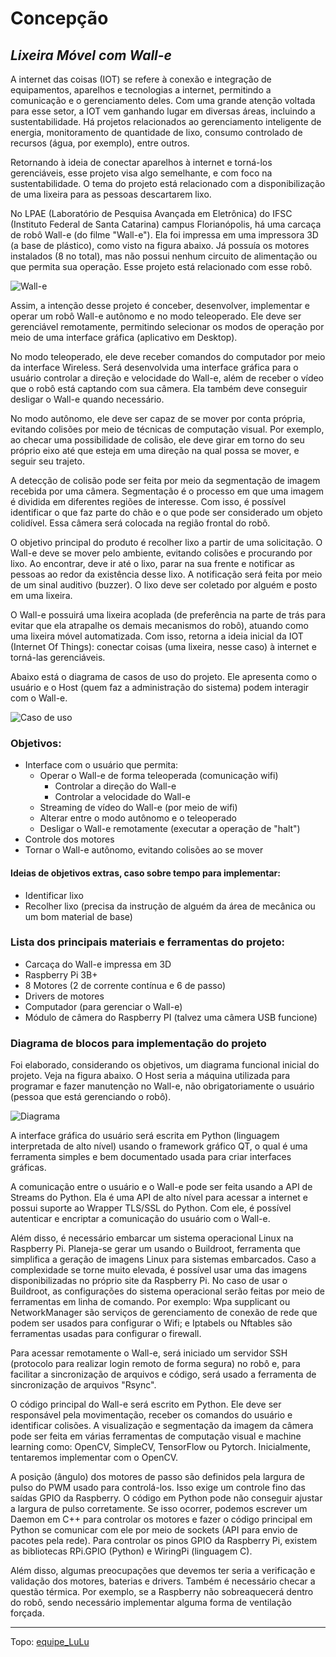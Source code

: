 # Concepção

## _Lixeira Móvel com Wall-e_

A internet das coisas (IOT) se refere à conexão e integração de equipamentos, aparelhos e tecnologias a internet, permitindo a comunicação e o gerenciamento deles. Com uma grande atenção voltada para esse setor, a IOT vem ganhando lugar em diversas áreas, incluindo a sustentabilidade. Há projetos relacionados ao gerenciamento inteligente de energia, monitoramento de quantidade de lixo, consumo controlado de recursos (água, por exemplo), entre outros.

Retornando à ideia de conectar aparelhos à internet e torná-los gerenciáveis, esse projeto visa algo semelhante, e com foco na sustentabilidade. O tema do projeto está relacionado com a disponibilização de uma lixeira para as pessoas descartarem lixo.

No LPAE (Laboratório de Pesquisa Avançada em Eletrônica) do IFSC (Instituto Federal de Santa Catarina) campus Florianópolis, há uma carcaça de robô Wall-e (do filme "Wall-e"). Ela foi impressa em uma impressora 3D (a base de plástico), como visto na figura abaixo. Já possuía os motores instalados (8 no total), mas não possui nenhum circuito de alimentação ou que permita sua operação. Esse projeto está relacionado com esse robô.

![Wall-e](img/walle.png)

Assim, a intenção desse projeto é conceber, desenvolver, implementar e operar um robô Wall-e autônomo e no modo teleoperado. Ele deve ser gerenciável remotamente, permitindo selecionar os modos de operação por meio de uma interface gráfica (aplicativo em Desktop).

No modo teleoperado, ele deve receber comandos do computador por meio da interface Wireless. Será desenvolvida uma interface gráfica para o usuário controlar a direção e velocidade do Wall-e, além de receber o vídeo que o robô está captando com sua câmera. Ela também deve conseguir desligar o Wall-e quando necessário.

No modo autônomo, ele deve ser capaz de se mover por conta própria, evitando colisões por meio de técnicas de computação visual. Por exemplo, ao checar uma possibilidade de colisão, ele deve girar em torno do seu próprio eixo até que esteja em uma direção na qual possa se mover, e seguir seu trajeto.

A detecção de colisão pode ser feita por meio da segmentação de imagem recebida por uma câmera. Segmentação é o processo em que uma imagem é dividida em diferentes regiões de interesse. Com isso, é possível identificar o que faz parte do chão e o que pode ser considerado um objeto colidível. Essa câmera será colocada na região frontal do robô.

O objetivo principal do produto é recolher lixo a partir de uma solicitação. O Wall-e deve se mover pelo ambiente, evitando colisões e procurando por lixo. Ao encontrar, deve ir até o lixo, parar na sua frente e notificar as pessoas ao redor da existência desse lixo. A notificação será feita por meio de um sinal auditivo (buzzer). O lixo deve ser coletado por alguém e posto em uma lixeira.

O Wall-e possuirá uma lixeira acoplada (de preferência na parte de trás para evitar que ela atrapalhe os demais mecanismos do robô), atuando como uma lixeira móvel automatizada. Com isso, retorna a ideia inicial da IOT (Internet Of Things): conectar coisas (uma lixeira, nesse caso) à internet e torná-las gerenciáveis.

Abaixo está o diagrama de casos de uso do projeto. Ele apresenta como o usuário e o Host (quem faz a administração do sistema) podem interagir com o Wall-e.

![Caso de uso](img/caso-de-uso.svg)

### Objetivos:

- Interface com o usuário que permita:
	- Operar o Wall-e de forma teleoperada (comunicação wifi)
		- Controlar a direção do Wall-e
		- Controlar a velocidade do Wall-e
	- Streaming de vídeo do Wall-e (por meio de wifi)
	- Alterar entre o modo autônomo e o teleoperado
	- Desligar o Wall-e remotamente (executar a operação de "halt")
- Controle dos motores
- Tornar o Wall-e autônomo, evitando colisões ao se mover

#### Ideias de objetivos extras, caso sobre tempo para implementar:

- Identificar lixo
- Recolher lixo (precisa da instrução de alguém da área de mecânica ou um bom material de base)

### Lista dos principais materiais e ferramentas do projeto:

- Carcaça do Wall-e impressa em 3D
- Raspberry Pi 3B+
- 8 Motores (2 de corrente contínua e 6 de passo)
- Drivers de motores
- Computador (para gerenciar o Wall-e)
- Módulo de câmera do Raspberry PI (talvez uma câmera USB funcione)

### Diagrama de blocos para implementação do projeto

Foi elaborado, considerando os objetivos, um diagrama funcional inicial do projeto. Veja na figura abaixo. O Host seria a máquina utilizada para programar e fazer manutenção no Wall-e, não obrigatoriamente o usuário (pessoa que está gerenciando o robô).

![Diagrama](img/diagrama.svg)

A interface gráfica do usuário será escrita em Python (linguagem interpretada de alto nível) usando o framework gráfico QT, o qual é uma ferramenta simples e bem documentado usada para criar interfaces gráficas.

A comunicação entre o usuário e o Wall-e pode ser feita usando a API de Streams do Python. Ela é uma API de alto nível para acessar a internet e possui suporte ao Wrapper TLS/SSL do Python. Com ele, é possível autenticar e encriptar a comunicação do usuário com o Wall-e.

Além disso, é necessário embarcar um sistema operacional Linux na Raspberry Pi. Planeja-se gerar um usando o Buildroot, ferramenta que simplifica a geração de imagens Linux para sistemas embarcados. Caso a complexidade se torne muito elevada, é possível usar uma das imagens disponibilizadas no próprio site da Raspberry Pi. No caso de usar o Buildroot, as configurações do sistema operacional serão feitas por meio de ferramentas em linha de comando. Por exemplo: Wpa supplicant ou NetworkManager são serviços de gerenciamento de conexão de rede que podem ser usados para configurar o Wifi; e Iptabels ou Nftables são ferramentas usadas para configurar o firewall.

Para acessar remotamente o Wall-e, será iniciado um servidor SSH (protocolo para realizar login remoto de forma segura) no robô e, para facilitar a sincronização de arquivos e código, será usado a ferramenta de sincronização de arquivos "Rsync".

O código principal do Wall-e será escrito em Python. Ele deve ser responsável pela movimentação, receber os comandos do usuário e identificar colisões. A visualização e segmentação da imagem da câmera pode ser feita em várias ferramentas de computação visual e machine learning como: OpenCV, SimpleCV, TensorFlow ou Pytorch. Inicialmente, tentaremos implementar com o OpenCV.

A posição (ângulo) dos motores de passo são definidos pela largura de pulso do PWM usado para controlá-los. Isso exige um controle fino das saídas GPIO da Raspberry. O código em Python pode não conseguir ajustar a largura de pulso corretamente. Se isso ocorrer, podemos escrever um Daemon em C++ para controlar os motores e fazer o código principal em Python se comunicar com ele por meio de sockets (API para envio de pacotes pela rede). Para controlar os pinos GPIO da Raspberry Pi, existem as bibliotecas RPi.GPIO (Python) e WiringPi (linguagem C).

Além disso, algumas preocupações que devemos ter seria a verificação e validação dos motores, baterias e drivers. Também é necessário checar a questão térmica. Por exemplo, se a Raspberry não sobreaquecerá dentro do robô, sendo necessário implementar alguma forma de ventilação forçada.

---
Topo: [equipe_LuLu](../README.md)

